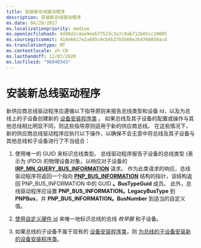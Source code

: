 ```yaml
---
title: 安装新总线驱动程序
description: 安装新总线驱动程序
ms.date: 04/20/2017
ms.localizationpriority: medium
ms.openlocfilehash: 4d48d2c4ee9eeb77523c3a7c9a6712b85cc10005
ms.sourcegitcommit: 418e6617e2a695c9cb4b37b5b60e264760858acd
ms.translationtype: MT
ms.contentlocale: zh-CN
ms.lasthandoff: 12/07/2020
ms.locfileid: "96840343"
---
```

# <a name="installing-a-new-bus-driver"></a>安装新总线驱动程序


新供应商总线驱动程序应遵循以下指导原则来报告总线类型和设备 Id，以及为总线上的子设备创建新的 [设备安装程序类](./overview-of-device-setup-classes.md) 。 如果总线及其子设备的配置或操作与其他总线相比明显不同，则这些指导原则适用于新的供应商总线。 在这些情况下，新的供应商总线驱动程序应执行以下操作，以确保不会无意中将总线及其子设备与其他总线和子设备进行了不当组合：

1.  使用唯一的 GUID 来标识总线类型。 总线驱动程序报告子设备的总线类型 (表示为 (*PDO*) 的物理设备对象，以响应对子设备的 [**IRP_MN_QUERY_BUS_INFORMATION**](../kernel/irp-mn-query-bus-information.md) 请求。 作为此类请求的响应，总线驱动程序将返回一个指向 [**PNP_BUS_INFORMATION**](/windows-hardware/drivers/ddi/wdm/ns-wdm-_pnp_bus_information) 结构的指针，该结构返回 PNP_BUS_INFORMATION 中的 GUID **。BusTypeGuid** 成员。 此外，总线驱动程序应设置 **PNP_BUS_INFORMATION。LegacyBusType** 到 **PNPBus**，并 **PNP_BUS_INFORMATION。BusNumber** 到适当的自定义值。

2.  [使用自定义硬件 id](using-custom-hardware-ids-and-compatible-ids.md) 来唯一地标识总线的总线 *枚举器* 和子设备。

3.  如果总线的子设备不属于现有的 [设备安装程序类](./overview-of-device-setup-classes.md)，则 [为总线的子设备安装新的设备安装程序类](installing-a-new-device-setup-class-for-a-bus.md)。

 

